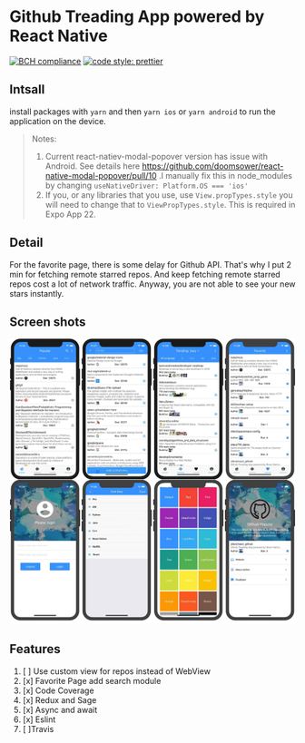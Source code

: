 # Github Treading App powered by React Native

[![BCH compliance](https://bettercodehub.com/edge/badge/ztlevi/react_github?branch=master)](https://bettercodehub.com/)
[![code style: prettier](https://img.shields.io/badge/code_style-prettier-ff69b4.svg?style=flat-square)](https://github.com/prettier/prettier)

## Intsall

install packages with `yarn` and then `yarn ios` or `yarn android` to run the application on the device.

> Notes:
>
> 1. Current react-natiev-modal-popover version has issue with Android. See details here https://github.com/doomsower/react-native-modal-popover/pull/10 .I manually fix this in node_modules by changing `useNativeDriver: Platform.OS === 'ios'`
> 2. If you, or any libraries that you use, use `View.propTypes.style` you will need to change that to `ViewPropTypes.style`. This is required in Expo App 22.

## Detail

For the favorite page, there is some delay for Github API. That's why I put 2 min for fetching remote starred repos. And keep fetching remote starred repos cost a lot of network traffic. Anyway, you are not able to see your new stars instantly.

## Screen shots

![screenshots](./screenshots/screenshots.jpg)

## Features

1. [ ] Use custom view for repos instead of WebView
2. [x] Favorite Page add search module
3. [x] Code Coverage
4. [x] Redux and Sage
5. [x] Async and await
6. [x] Eslint
7. [ ]Travis
